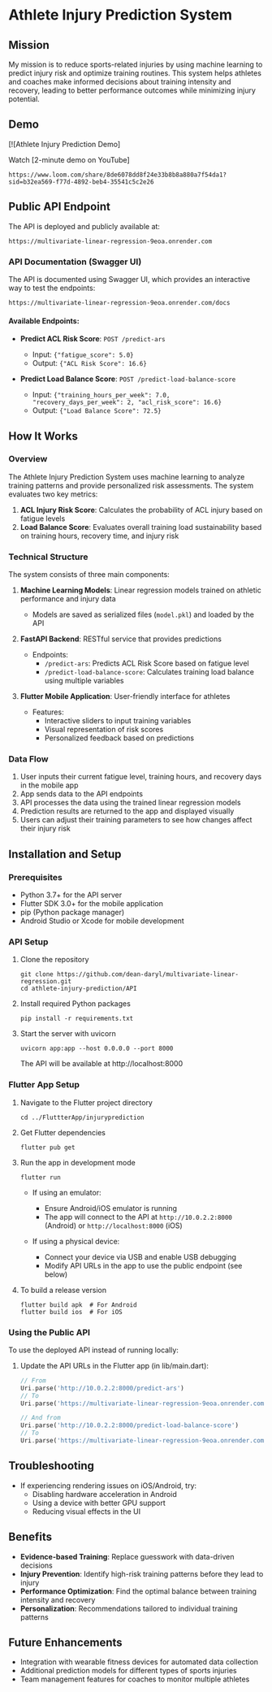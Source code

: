 # Athlete Injury Prediction System

## Mission
My mission is to reduce sports-related injuries by using machine learning to predict injury risk and optimize training routines. This system helps athletes and coaches make informed decisions about training intensity and recovery, leading to better performance outcomes while minimizing injury potential.

## Demo
[![Athlete Injury Prediction Demo]

Watch [2-minute demo on YouTube]

```
https://www.loom.com/share/8de6078dd8f24e33b8b8a880a7f54da1?sid=b32ea569-f77d-4892-beb4-35541c5c2e26
```
## Public API Endpoint
The API is deployed and publicly available at:
```
https://multivariate-linear-regression-9eoa.onrender.com
```

### API Documentation (Swagger UI)
The API is documented using Swagger UI, which provides an interactive way to test the endpoints:

```
https://multivariate-linear-regression-9eoa.onrender.com/docs
```

#### Available Endpoints:
- **Predict ACL Risk Score**: `POST /predict-ars`
  - Input: `{"fatigue_score": 5.0}`
  - Output: `{"ACL Risk Score": 16.6}`

- **Predict Load Balance Score**: `POST /predict-load-balance-score`
  - Input: `{"training_hours_per_week": 7.0, "recovery_days_per_week": 2, "acl_risk_score": 16.6}`
  - Output: `{"Load Balance Score": 72.5}`

## How It Works

### Overview
The Athlete Injury Prediction System uses machine learning to analyze training patterns and provide personalized risk assessments. The system evaluates two key metrics:

1. **ACL Injury Risk Score**: Calculates the probability of ACL injury based on fatigue levels
2. **Load Balance Score**: Evaluates overall training load sustainability based on training hours, recovery time, and injury risk

### Technical Structure
The system consists of three main components:

1. **Machine Learning Models**: Linear regression models trained on athletic performance and injury data
   - Models are saved as serialized files (`model.pkl`) and loaded by the API

2. **FastAPI Backend**: RESTful service that provides predictions
   - Endpoints:
     - `/predict-ars`: Predicts ACL Risk Score based on fatigue level
     - `/predict-load-balance-score`: Calculates training load balance using multiple variables

3. **Flutter Mobile Application**: User-friendly interface for athletes
   - Features:
     - Interactive sliders to input training variables
     - Visual representation of risk scores
     - Personalized feedback based on predictions

### Data Flow
1. User inputs their current fatigue level, training hours, and recovery days in the mobile app
2. App sends data to the API endpoints
3. API processes the data using the trained linear regression models
4. Prediction results are returned to the app and displayed visually
5. Users can adjust their training parameters to see how changes affect their injury risk

## Installation and Setup

### Prerequisites
- Python 3.7+ for the API server
- Flutter SDK 3.0+ for the mobile application
- pip (Python package manager)
- Android Studio or Xcode for mobile development

### API Setup
1. Clone the repository
   ```
   git clone https://github.com/dean-daryl/multivariate-linear-regression.git
   cd athlete-injury-prediction/API
   ```

2. Install required Python packages
   ```
   pip install -r requirements.txt
   ```

3. Start the server with uvicorn
   ```
   uvicorn app:app --host 0.0.0.0 --port 8000
   ```
   The API will be available at http://localhost:8000

### Flutter App Setup
1. Navigate to the Flutter project directory
   ```
   cd ../FluttterApp/injuryprediction
   ```

2. Get Flutter dependencies
   ```
   flutter pub get
   ```

3. Run the app in development mode
   ```
   flutter run
   ```
   
   - If using an emulator:
     - Ensure Android/iOS emulator is running
     - The app will connect to the API at `http://10.0.2.2:8000` (Android) or `http://localhost:8000` (iOS)
   
   - If using a physical device:
     - Connect your device via USB and enable USB debugging
     - Modify API URLs in the app to use the public endpoint (see below)

4. To build a release version
   ```
   flutter build apk  # For Android
   flutter build ios  # For iOS
   ```

### Using the Public API
To use the deployed API instead of running locally:
1. Update the API URLs in the Flutter app (in lib/main.dart):
   ```dart
   // From
   Uri.parse('http://10.0.2.2:8000/predict-ars')
   // To
   Uri.parse('https://multivariate-linear-regression-9eoa.onrender.com/predict-ars')
   
   // And from
   Uri.parse('http://10.0.2.2:8000/predict-load-balance-score')
   // To
   Uri.parse('https://multivariate-linear-regression-9eoa.onrender.com/predict-load-balance-score')
   ```

## Troubleshooting
- If experiencing rendering issues on iOS/Android, try:
  - Disabling hardware acceleration in Android
  - Using a device with better GPU support
  - Reducing visual effects in the UI

## Benefits
- **Evidence-based Training**: Replace guesswork with data-driven decisions
- **Injury Prevention**: Identify high-risk training patterns before they lead to injury
- **Performance Optimization**: Find the optimal balance between training intensity and recovery
- **Personalization**: Recommendations tailored to individual training patterns

## Future Enhancements
- Integration with wearable fitness devices for automated data collection
- Additional prediction models for different types of sports injuries
- Team management features for coaches to monitor multiple athletes
